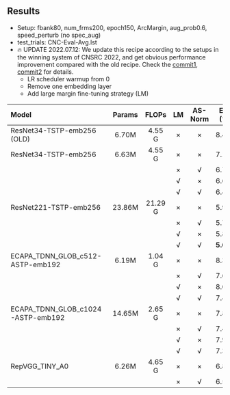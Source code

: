## Results

* Setup: fbank80, num_frms200, epoch150, ArcMargin, aug_prob0.6, speed_perturb (no spec_aug)
* test_trials: CNC-Eval-Avg.lst
* 🔥 UPDATE 2022.07.12: We update this recipe according to the setups in the winning system of CNSRC 2022, and get obvious performance improvement compared with the old recipe. Check the [commit1](https://github.com/wenet-e2e/wespeaker/pull/63/commits/b08804987b3bbb26f4963cedf634058474c743dd), [commit2](https://github.com/wenet-e2e/wespeaker/pull/66/commits/6f6af29197f0aa0a5d1b1993b7feb2f41b97891f) for details.
    * LR scheduler warmup from 0
    * Remove one embedding layer
    * Add large margin fine-tuning strategy (LM)

| Model                             | Params    | FLOPs   | LM  | AS-Norm   | EER (%)   | minDCF (p=0.01)  |
| :------------------------------   | :-------: | :-----: | :-: | :-------: | :-------: | :--------------: |
| ResNet34-TSTP-emb256 (OLD)        | 6.70M     | 4.55 G  | ×   | ×         | 8.426     | 0.487            |
| ResNet34-TSTP-emb256              | 6.63M     | 4.55 G  | ×   | ×         | 7.134     | 0.408            |
|                                   |           |         | ×   | √         | 6.747     | 0.367            |
|                                   |           |         | √   | ×         | 6.652     | 0.393            |
|                                   |           |         | √   | √         | 6.492     | 0.354            |
| ResNet221-TSTP-emb256             | 23.86M    | 21.29 G | ×   | ×         | 5.965     | 0.362            |
|                                   |           |         | ×   | √         | 5.708     | **0.326**        |
|                                   |           |         | √   | ×         | 5.886     | 0.362            |
|                                   |           |         | √   | √         | **5.655** | 0.330            |
| ECAPA_TDNN_GLOB_c512-ASTP-emb192  | 6.19M     | 1.04 G  | ×   | ×         | 8.313     | 0.432            |
|                                   |           |         | ×   | √         | 7.644     | 0.390            |
|                                   |           |         | √   | ×         | 8.004     | 0.422            |
|                                   |           |         | √   | √         | 7.417     | 0.379            |
| ECAPA_TDNN_GLOB_c1024-ASTP-emb192 | 14.65M    | 2.65 G  | ×   | ×         | 7.879     | 0.420            |
|                                   |           |         | ×   | √         | 7.412     | 0.379            |
|                                   |           |         | √   | ×         | 7.986     | 0.417            |
|                                   |           |         | √   | √         | 7.395     | 0.372            |
| RepVGG_TINY_A0                    | 6.26M     | 4.65 G  | ×   | ×         | 6.883     | 0.399            |
|                                   |           |         | ×   | √         | 6.550     | 0.355            |

